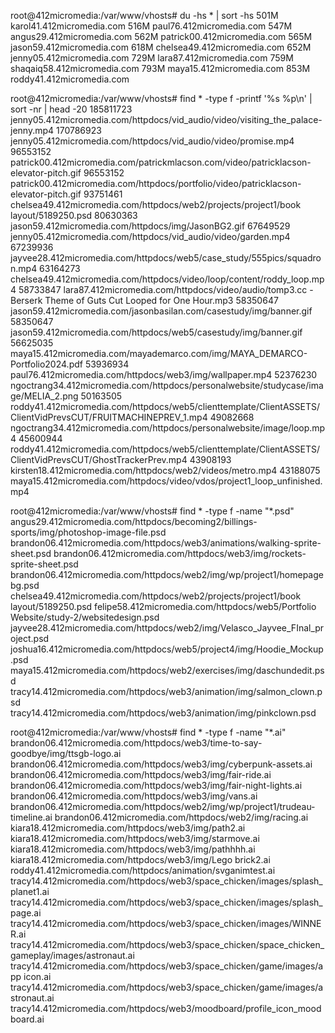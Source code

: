root@412micromedia:/var/www/vhosts# du -hs * | sort -hs
501M    karol41.412micromedia.com
516M    paul76.412micromedia.com
547M    angus29.412micromedia.com
562M    patrick00.412micromedia.com
565M    jason59.412micromedia.com
618M    chelsea49.412micromedia.com
652M    jenny05.412micromedia.com
729M    lara87.412micromedia.com
759M    shaqaiq58.412micromedia.com
793M    maya15.412micromedia.com
853M    roddy41.412micromedia.com

root@412micromedia:/var/www/vhosts# find * -type f -printf '%s %p\n' | sort -nr | head -20
185811723 jenny05.412micromedia.com/httpdocs/vid_audio/video/visiting_the_palace-jenny.mp4
170786923 jenny05.412micromedia.com/httpdocs/vid_audio/video/promise.mp4
96553152 patrick00.412micromedia.com/patrickmlacson.com/video/patricklacson-elevator-pitch.gif
96553152 patrick00.412micromedia.com/httpdocs/portfolio/video/patricklacson-elevator-pitch.gif
93751461 chelsea49.412micromedia.com/httpdocs/web2/projects/project1/book layout/5189250.psd
80630363 jason59.412micromedia.com/httpdocs/img/JasonBG2.gif
67649529 jenny05.412micromedia.com/httpdocs/vid_audio/video/garden.mp4
67239936 jayvee28.412micromedia.com/httpdocs/web5/case_study/555pics/squadron.mp4
63164273 chelsea49.412micromedia.com/httpdocs/video/loop/content/roddy_loop.mp4
58733847 lara87.412micromedia.com/httpdocs/video/audio/tomp3.cc - Berserk  Theme of Guts Cut  Looped for One Hour.mp3
58350647 jason59.412micromedia.com/jasonbasilan.com/casestudy/img/banner.gif
58350647 jason59.412micromedia.com/httpdocs/web5/casestudy/img/banner.gif
56625035 maya15.412micromedia.com/mayademarco.com/img/MAYA_DEMARCO-Portfolio2024.pdf
53936934 paul76.412micromedia.com/httpdocs/web3/img/wallpaper.mp4
52376230 ngoctrang34.412micromedia.com/httpdocs/personalwebsite/studycase/image/MELIA_2.png
50163505 roddy41.412micromedia.com/httpdocs/web5/clienttemplate/ClientASSETS/ClientVidPrevsCUT/FRUITMACHINEPREV_1.mp4
49082668 ngoctrang34.412micromedia.com/httpdocs/personalwebsite/image/loop.mp4
45600944 roddy41.412micromedia.com/httpdocs/web5/clienttemplate/ClientASSETS/ClientVidPrevsCUT/GhostTrackerPrev.mp4
43908193 kirsten18.412micromedia.com/httpdocs/web2/videos/metro.mp4
43188075 maya15.412micromedia.com/httpdocs/video/vdos/project1_loop_unfinished.mp4

root@412micromedia:/var/www/vhosts# find * -type f -name "*.psd"
angus29.412micromedia.com/httpdocs/becoming2/billings-sports/img/photoshop-image-file.psd
brandon06.412micromedia.com/httpdocs/web3/animations/walking-sprite-sheet.psd
brandon06.412micromedia.com/httpdocs/web3/img/rockets-sprite-sheet.psd
brandon06.412micromedia.com/httpdocs/web2/img/wp/project1/homepagebg.psd
chelsea49.412micromedia.com/httpdocs/web2/projects/project1/book layout/5189250.psd
felipe58.412micromedia.com/httpdocs/web5/Portfolio Website/study-2/websitedesign.psd
jayvee28.412micromedia.com/httpdocs/web2/img/Velasco_Jayvee_FInal_project.psd
joshua16.412micromedia.com/httpdocs/web5/project4/img/Hoodie_Mockup.psd
maya15.412micromedia.com/httpdocs/web2/exercises/img/daschundedit.psd
tracy14.412micromedia.com/httpdocs/web3/animation/img/salmon_clown.psd
tracy14.412micromedia.com/httpdocs/web3/animation/img/pinkclown.psd

root@412micromedia:/var/www/vhosts# find * -type f -name "*.ai"
brandon06.412micromedia.com/httpdocs/web3/time-to-say-goodbye/img/ttsgb-logo.ai
brandon06.412micromedia.com/httpdocs/web3/img/cyberpunk-assets.ai
brandon06.412micromedia.com/httpdocs/web3/img/fair-ride.ai
brandon06.412micromedia.com/httpdocs/web3/img/fair-night-lights.ai
brandon06.412micromedia.com/httpdocs/web3/img/vans.ai
brandon06.412micromedia.com/httpdocs/web2/img/wp/project1/trudeau-timeline.ai
brandon06.412micromedia.com/httpdocs/web2/img/racing.ai
kiara18.412micromedia.com/httpdocs/web3/img/path2.ai
kiara18.412micromedia.com/httpdocs/web3/img/starmove.ai
kiara18.412micromedia.com/httpdocs/web3/img/pathhhh.ai
kiara18.412micromedia.com/httpdocs/web3/img/Lego brick2.ai
roddy41.412micromedia.com/httpdocs/animation/svganimtest.ai
tracy14.412micromedia.com/httpdocs/web3/space_chicken/images/splash_planet1.ai
tracy14.412micromedia.com/httpdocs/web3/space_chicken/images/splash_page.ai
tracy14.412micromedia.com/httpdocs/web3/space_chicken/images/WINNER.ai
tracy14.412micromedia.com/httpdocs/web3/space_chicken/space_chicken_gameplay/images/astronaut.ai
tracy14.412micromedia.com/httpdocs/web3/space_chicken/game/images/app icon.ai
tracy14.412micromedia.com/httpdocs/web3/space_chicken/game/images/astronaut.ai
tracy14.412micromedia.com/httpdocs/web3/moodboard/profile_icon_moodboard.ai